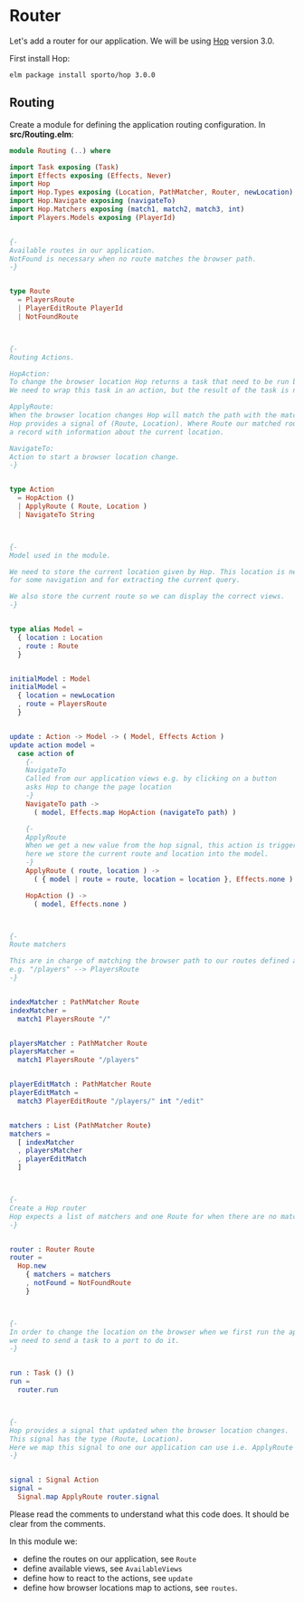 # Router

Let's add a router for our application. We will be using [Hop](https://github.com/sporto/hop) version 3.0.

First install Hop:

```
elm package install sporto/hop 3.0.0
```

## Routing

Create a module for defining the application routing configuration. In __src/Routing.elm__:

```elm
module Routing (..) where

import Task exposing (Task)
import Effects exposing (Effects, Never)
import Hop
import Hop.Types exposing (Location, PathMatcher, Router, newLocation)
import Hop.Navigate exposing (navigateTo)
import Hop.Matchers exposing (match1, match2, match3, int)
import Players.Models exposing (PlayerId)


{-
Available routes in our application.
NotFound is necessary when no route matches the browser path.
-}


type Route
  = PlayersRoute
  | PlayerEditRoute PlayerId
  | NotFoundRoute



{-
Routing Actions.

HopAction:
To change the browser location Hop returns a task that need to be run by a port.
We need to wrap this task in an action, but the result of the task is not important, thus the () payload.

ApplyRoute:
When the browser location changes Hop will match the path with the matchers (defined below)
Hop provides a signal of (Route, Location). Where Route our matched route and Location is
a record with information about the current location.

NavigateTo:
Action to start a browser location change.
-}


type Action
  = HopAction ()
  | ApplyRoute ( Route, Location )
  | NavigateTo String



{-
Model used in the module.

We need to store the current location given by Hop. This location is needed
for some navigation and for extracting the current query.

We also store the current route so we can display the correct views.
-}


type alias Model =
  { location : Location
  , route : Route
  }


initialModel : Model
initialModel =
  { location = newLocation
  , route = PlayersRoute
  }


update : Action -> Model -> ( Model, Effects Action )
update action model =
  case action of
    {-
    NavigateTo
    Called from our application views e.g. by clicking on a button
    asks Hop to change the page location
    -}
    NavigateTo path ->
      ( model, Effects.map HopAction (navigateTo path) )

    {-
    ApplyRoute
    When we get a new value from the hop signal, this action is triggered,
    here we store the current route and location into the model.
    -}
    ApplyRoute ( route, location ) ->
      ( { model | route = route, location = location }, Effects.none )

    HopAction () ->
      ( model, Effects.none )



{-
Route matchers

This are in charge of matching the browser path to our routes defined above.
e.g. "/players" --> PlayersRoute
-}


indexMatcher : PathMatcher Route
indexMatcher =
  match1 PlayersRoute "/"


playersMatcher : PathMatcher Route
playersMatcher =
  match1 PlayersRoute "/players"


playerEditMatch : PathMatcher Route
playerEditMatch =
  match3 PlayerEditRoute "/players/" int "/edit"


matchers : List (PathMatcher Route)
matchers =
  [ indexMatcher
  , playersMatcher
  , playerEditMatch
  ]



{-
Create a Hop router
Hop expects a list of matchers and one Route for when there are no matches
-}


router : Router Route
router =
  Hop.new
    { matchers = matchers
    , notFound = NotFoundRoute
    }



{-
In order to change the location on the browser when we first run the application
we need to send a task to a port to do it.
-}


run : Task () ()
run =
  router.run



{-
Hop provides a signal that updated when the browser location changes.
This signal has the type (Route, Location).
Here we map this signal to one our application can use i.e. ApplyRoute (Route, Location)
-}


signal : Signal Action
signal =
  Signal.map ApplyRoute router.signal

```

Please read the comments to understand what this code does. It should be clear from the comments. 

In this module we:

- define the routes on our application, see `Route`
- define available views, see `AvailableViews`
- define how to react to the actions, see `update`
- define how browser locations map to actions, see `routes`.




